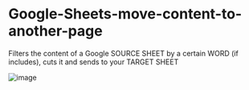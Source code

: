 # Google-Sheets-move-content-to-another-page

Filters the content of a Google SOURCE SHEET by a certain WORD (if includes), cuts it and sends to your TARGET SHEET

![image](https://github.com/karamawari0/Google-Sheets-move-content-to-another-page/assets/89845201/fd8346c3-30ac-47f5-9cfc-d68c904fb388)
